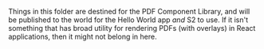 Things in this folder are destined for the PDF Component Library, and will be published to the world for the Hello World app _and_ S2 to use. If it isn't something that has broad utility for rendering PDFs (with overlays) in React applications, then it might not belong in here.
